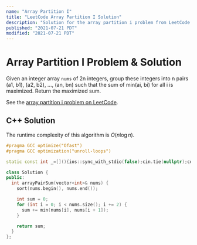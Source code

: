 ```yaml
---
name: "Array Partition I"
title: "LeetCode Array Partition I Solution"
description: "Solution for the array partition i problem from LeetCode."
published: "2021-07-21 PDT"
modified: "2021-07-21 PDT"
---
```


# Array Partition I Problem & Solution

Given an integer array `nums` of 2n integers, group these integers into n pairs (a1, b1), (a2, b2), ..., (an, bn) such that the sum of min(ai, bi) for all i is maximized.
Return the maximized sum.

See the [array partition i problem on LeetCode](https://leetcode.com/problems/array-partition-i).

## C++ Solution

The runtime complexity of this algorithm is $O(n\log{}n)$.

```cpp
#pragma GCC optimize("Ofast")
#pragma GCC optimization("unroll-loops")

static const int _=[](){ios::sync_with_stdio(false);cin.tie(nullptr);cout.tie(nullptr);return 0;}();

class Solution {
public:
  int arrayPairSum(vector<int>& nums) {
    sort(nums.begin(), nums.end());

    int sum = 0;
    for (int i = 0; i < nums.size(); i += 2) {
      sum += min(nums[i], nums[i + 1]);
    }

    return sum;
  }
};
```
